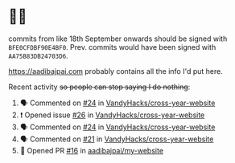 # 👋🏻
<!--
**aadibajpai/aadibajpai** is a ✨ _special_ ✨ repository because its `README.md` (this file) appears on your GitHub profile.
-->
commits from like 18th September onwards should be signed with `BFE0CFDBF90E4BF0`. Prev. commits would have been signed with `AA75B83DB24703D6`.

https://aadibajpai.com probably contains all the info I'd put here.

Recent activity ~~so people can stop saying I do nothing~~:
<!--START_SECTION:activity-->
1. 🗣 Commented on [#24](https://github.com/VandyHacks/cross-year-website/issues/24) in [VandyHacks/cross-year-website](https://github.com/VandyHacks/cross-year-website)
2. ❗️ Opened issue [#26](https://github.com/VandyHacks/cross-year-website/issues/26) in [VandyHacks/cross-year-website](https://github.com/VandyHacks/cross-year-website)
3. 🗣 Commented on [#24](https://github.com/VandyHacks/cross-year-website/issues/24) in [VandyHacks/cross-year-website](https://github.com/VandyHacks/cross-year-website)
4. 🗣 Commented on [#21](https://github.com/VandyHacks/cross-year-website/issues/21) in [VandyHacks/cross-year-website](https://github.com/VandyHacks/cross-year-website)
5. 💪 Opened PR [#16](https://github.com/aadibajpai/my-website/pull/16) in [aadibajpai/my-website](https://github.com/aadibajpai/my-website)
<!--END_SECTION:activity-->
